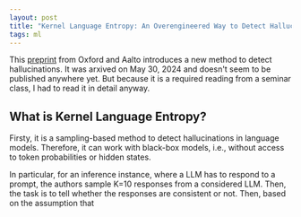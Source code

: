 ```yaml
---
layout: post
title: "Kernel Language Entropy: An Overengineered Way to Detect Hallucinations"
tags: ml
---
```


This [preprint](https://arxiv.org/abs/2405.20003v1) from Oxford and Aalto introduces a new method to detect hallucinations. It was arxived on May 30, 2024 and doesn't seem to be published anywhere yet. But because it is a required reading from a seminar class, I had to read it in detail anyway.

## What is Kernel Language Entropy?

Firsty, it is a sampling-based method to detect hallucinations in language models. Therefore, it can work with black-box models, i.e., without access to token probabilities or hidden states.

In particular, for an inference instance, where a LLM has to respond to a prompt, the authors sample K=10 responses from a considered LLM. Then, the task is to tell whether the responses are consistent or not. Then, based on the assumption that 